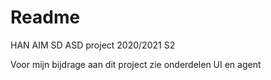 # Readme

HAN AIM SD
ASD project 2020/2021 S2 

Voor mijn bijdrage aan dit project zie onderdelen UI en agent